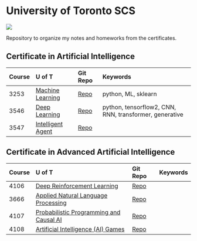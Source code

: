# University of Toronto SCS
![](https://learn.utoronto.ca/themes/custom/de_theme/logo.svg)

Repository to organize my notes and homeworks from the certificates.

## Certificate in Artificial Intelligence

| Course | U of T | Git Repo | Keywords |
| :----- | :----- | :------- | :------- |
| 3253 | [Machine Learning](https://learn.utoronto.ca/programs-courses/courses/3253-machine-learning) | [Repo]() | python, ML, sklearn |
| 3546 | [Deep Learning](https://learn.utoronto.ca/programs-courses/courses/3546-deep-learning) | [Repo]() | python, tensorflow2, CNN, RNN, transformer, generative |
| 3547 | [Intelligent Agent](https://learn.utoronto.ca/programs-courses/courses/3547-intelligent-agents) | [Repo]() | |

## Certificate in Advanced Artificial Intelligence

| Course | U of T | Git Repo | Keywords |
| :----- | :----- | :------- | :------- |
| 4106 | [Deep Reinforcement Learning](https://learn.utoronto.ca/programs-courses/courses/4106-deep-reinforcement-learning) | [Repo]() | |
| 3666 | [Applied Natural Language Processing](https://learn.utoronto.ca/programs-courses/courses/3666-applied-natural-language-processing) | [Repo]() | |
| 4107 | [Probabilistic Programming and Causal AI](https://learn.utoronto.ca/programs-courses/courses/4107-probabilistic-programming-and-causal-ai) | [Repo]() | |
| 4108 | [Artificial Intelligence (AI) Games](https://learn.utoronto.ca/programs-courses/courses/4108-artificial-intelligence-ai-games) | [Repo]() | |
